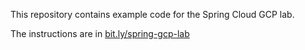 This repository contains example code for the Spring Cloud GCP lab.

The instructions are in [bit.ly/spring-gcp-lab](http://bit.ly/spring-gcp-lab)

